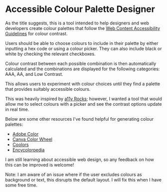 # Accessible Colour Palette Designer

As the title suggests, this is a tool intended to help designers and web developers create colour palettes that follow the [Web Content Accessibility Guidelines](https://www.w3.org/TR/WCAG21/#contrast-minimum) for colour contrast.

Users should be able to choose colours to include in their palette by either inputting a hex code or using a colour picker. They can also include black or white by checking the relevant checkboxes.

Colour contrast between each possible combination is then automatically calculated and the combinations are displayed for the following categories: AAA, AA, and Low Contrast.

This allows users to experiment with colour choices until they find a palette that provides suitably accessible colours.

This was heavily inspired by [a11y Rocks](http://a11yrocks.com/colorPalette); however, I wanted a tool that would allow me to select colours with a picker and see the contrast options update in real time. 

Below are some other resources I've found helpful for generating colour palettes:

* [Adobe Color](https://color.adobe.com/create/color-wheel)
* [Canva Color Wheel](https://www.canva.com/colors/color-wheel/)
* [Coolors](https://coolors.co/463f3a-8a817c-bcb8b1-f4f3ee-e0afa0)
* [Encycolorpedia](https://encycolorpedia.com/eb667d)


I am still learning about accessible web design, so any feedback on how this can be improved is welcome!


Note: I am aware of an issue where if the user excludes colours as background or text, this disrupts the default layout. I will fix this when I have some free time.
